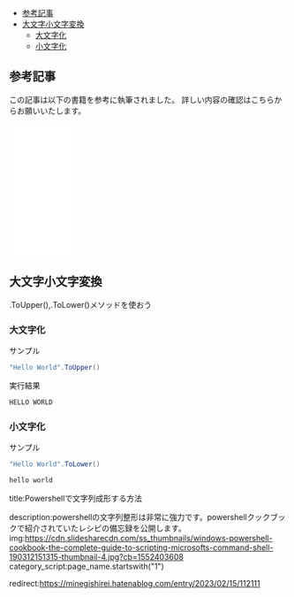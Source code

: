 




- [参考記事](#参考記事)
- [大文字小文字変換](#大文字小文字変換)
  - [大文字化](#大文字化)
  - [小文字化](#小文字化)



## 参考記事

この記事は以下の書籍を参考に執筆されました。
詳しい内容の確認はこちらからお願いいたします。

<iframe sandbox="allow-popups allow-scripts allow-modals allow-forms allow-same-origin" style="width:120px;height:240px;" marginwidth="0" marginheight="0" scrolling="no" frameborder="0" src="//rcm-fe.amazon-adsystem.com/e/cm?lt1=_blank&bc1=000000&IS2=1&bg1=FFFFFF&fc1=000000&lc1=0000FF&t=oreilly10book-22&language=ja_JP&o=9&p=8&l=as4&m=amazon&f=ifr&ref=as_ss_li_til&asins=4873113822&linkId=3998987cf4c97963a20e5ceb58e41198"></iframe>




## 大文字小文字変換

.ToUpper(),.ToLower()メソッドを使おう

### 大文字化

サンプル
```ps1
"Hello World".ToUpper()
```

実行結果

```ps1
HELLO WORLD
```

### 小文字化

サンプル

```ps1
"Hello World".ToLower()
```

```ps1
hello world
```



title:Powershellで文字列成形する方法

description:powershellの文字列整形は非常に強力です。powershellクックブックで紹介されていたレシピの備忘録を公開します。
img:https://cdn.slidesharecdn.com/ss_thumbnails/windows-powershell-cookbook-the-complete-guide-to-scripting-microsofts-command-shell-190312151315-thumbnail-4.jpg?cb=1552403608
category_script:page_name.startswith("1")

redirect:https://minegishirei.hatenablog.com/entry/2023/02/15/112111
